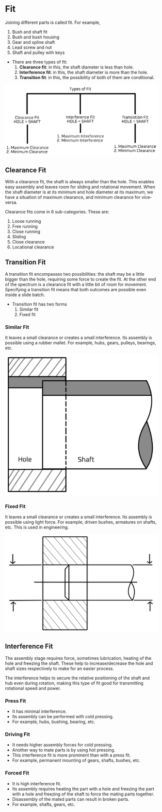 # Fit
Joining different parts is called fit. For example, 

1. Bush and shaft fit 
2. Bush and bush housing 
3. Gear and spline shaft 
4. Lead screw and nut 
5. Shaft and pulley with keys 

- There are three types of fit: 
    1. **Clearance fit**: in this, the shaft diameter is less than hole.
    2. **Interference fit**: in this, the shaft diameter is more than the hole. 
    3. **Transition fit**: in this, the possibility of both of them are conditional. 

![Types of Fit](./img/2/types-of-fit.png)

## Clearance Fit
With a clearance fit, the shaft is always smaller than the hole. This enables easy assembly and leaves room for sliding and rotational movement. When the shaft diameter is at its minimum and hole diameter at its maximum, we have a situation of maximum clearance, and minimum clearance for vice-versa.

Clearance fits come in 6 sub-categories. These are: 

1. Loose running 
2. Free running 
3. Close running 
4. Sliding 
5. Close clearance 
6. Locational clearance 

## Transition Fit 
A transition fit encompasses two possibilities: the shaft may be a little bigger than the hole, requiring some force to create the fit. At the other end of the spectrum is a clearance fit with a little bit of room for movement. Specifying a transition fit means that both outcomes are possible even inside a slide batch. 

- Transition fit has two forms 
    1. Similar fit 
    2. Fixed fit 

### Similar Fit 
It leaves a small clearance or creates a small interference. Its assembly is possible using a rubber mallet. For example, hubs, gears, pulleys, bearings, etc. 

![Similar fit](./img/2/similar-fit.png) 

### Fixed Fit 
It leaves a small clearance or creates a small interference. Its assembly is possible using light force. For example, driven bushes, armatures on shafts, etc. This is used in engineering. 

![Fixed Fit](./img/2/fixed-fit.png)

## Interference Fit 
The assembly stage requires force, sometimes lubrication, heating of the hole and freezing the shaft. These help to increase/decrease the hole and shaft sizes respectively to make for an easier process. 

The interference helps to secure the relative positioning of the shaft and hub even during rotation, making this type of fit good for transmitting rotational speed and power. 

### Press Fit 
- It has minimal interference.
- Its assembly can be performed with cold pressing. 
- For example, hubs, bushing, bearing, etc. 

### Driving Fit 
- It needs higher assembly forces for cold pressing.
- Another way to mate parts is by using hot pressing. 
- This interference fit is more prominent than with a press fit. 
- For example, permanent mounting of gears, shafts, bushes, etc. 

### Forced Fit 
- It is high interference fit. 
- Its assembly requires heating the part with a hole and freezing the part with a hole and freezing of the shaft to force the mating parts together. 
- Disassembly of the mated parts can result in broken parts. 
- For example, shafts, gears, etc. 
